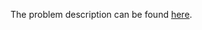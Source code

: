 The problem description can be found [here](https://www.hackerrank.com/challenges/string-validators/problem).